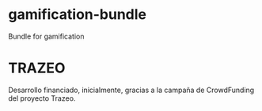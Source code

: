 gamification-bundle
===================

Bundle for gamification

TRAZEO
======
Desarrollo financiado, inicialmente, gracias a la campaña de CrowdFunding del proyecto Trazeo.

